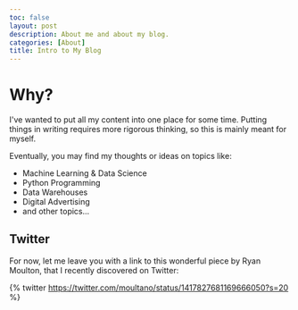 ```yaml
---
toc: false
layout: post
description: About me and about my blog.
categories: [About]
title: Intro to My Blog
---
```

# Why?

I've wanted to put all my content into one place for some time. 
Putting things in writing requires more rigorous thinking, so this is mainly meant for myself.

Eventually, you may find my thoughts or ideas on topics like:
- Machine Learning & Data Science
- Python Programming
- Data Warehouses
- Digital Advertising
- and other topics...

## Twitter

For now, let me leave you with a link to this wonderful piece by Ryan Moulton, that I recently discovered on Twitter:

{% twitter https://twitter.com/moultano/status/1417827681169666050?s=20 %}
